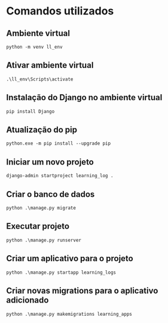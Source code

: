 # Comandos utilizados

## Ambiente virtual
```python -m venv ll_env```

## Ativar ambiente virtual
```.\ll_env\Scripts\activate```

## Instalação do Django no ambiente virtual
```pip install Django```

## Atualização do pip
```python.exe -m pip install --upgrade pip```

## Iniciar um novo projeto
```django-admin startproject learning_log .```

## Criar o banco de dados
```python .\manage.py migrate```

## Executar projeto
```python .\manage.py runserver```

## Criar um aplicativo para o projeto
```python .\manage.py startapp learning_logs```

## Criar novas migrations para o aplicativo adicionado
```python .\manage.py makemigrations learning_apps```
